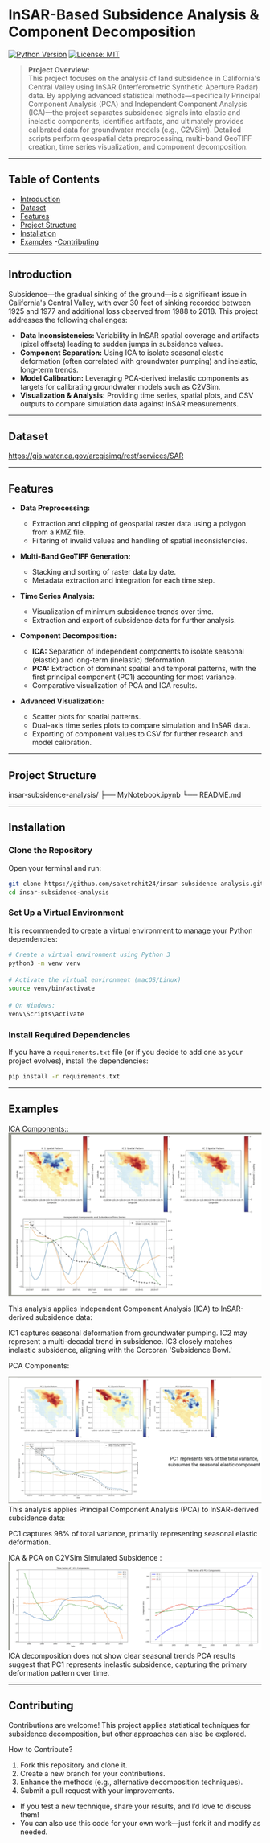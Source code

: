 # InSAR-Based Subsidence Analysis & Component Decomposition

[![Python Version](https://img.shields.io/badge/python-3.8+-blue.svg)](https://www.python.org/)
[![License: MIT](https://img.shields.io/badge/License-MIT-yellow.svg)](LICENSE)


> **Project Overview:**  
> This project focuses on the analysis of land subsidence in California's Central Valley using InSAR (Interferometric Synthetic Aperture Radar) data. By applying advanced statistical methods—specifically Principal Component Analysis (PCA) and Independent Component Analysis (ICA)—the project separates subsidence signals into elastic and inelastic components, identifies artifacts, and ultimately provides calibrated data for groundwater models (e.g., C2VSim). Detailed scripts perform geospatial data preprocessing, multi-band GeoTIFF creation, time series visualization, and component decomposition.

---

## Table of Contents

- [Introduction](#introduction)
- [Dataset](#dataset)
- [Features](#features)
- [Project Structure](#project-structure)
- [Installation](#installation)
- [Examples](#examples)
  -[Contributing](#contributing)
  

---

## Introduction

Subsidence—the gradual sinking of the ground—is a significant issue in California's Central Valley, with over 30 feet of sinking recorded between 1925 and 1977 and additional loss observed from 1988 to 2018. This project addresses the following challenges:

- **Data Inconsistencies:** Variability in InSAR spatial coverage and artifacts (pixel offsets) leading to sudden jumps in subsidence values.
- **Component Separation:** Using ICA to isolate seasonal elastic deformation (often correlated with groundwater pumping) and inelastic, long-term trends.
- **Model Calibration:** Leveraging PCA-derived inelastic components as targets for calibrating groundwater models such as C2VSim.
- **Visualization & Analysis:** Providing time series, spatial plots, and CSV outputs to compare simulation data against InSAR measurements.

---
## Dataset
https://gis.water.ca.gov/arcgisimg/rest/services/SAR

---
## Features

- **Data Preprocessing:**  
  - Extraction and clipping of geospatial raster data using a polygon from a KMZ file.
  - Filtering of invalid values and handling of spatial inconsistencies.
  
- **Multi-Band GeoTIFF Generation:**  
  - Stacking and sorting of raster data by date.
  - Metadata extraction and integration for each time step.
  
- **Time Series Analysis:**  
  - Visualization of minimum subsidence trends over time.
  - Extraction and export of subsidence data for further analysis.
  
- **Component Decomposition:**  
  - **ICA:** Separation of independent components to isolate seasonal (elastic) and long-term (inelastic) deformation.
  - **PCA:** Extraction of dominant spatial and temporal patterns, with the first principal component (PC1) accounting for most variance.
  - Comparative visualization of PCA and ICA results.
  
- **Advanced Visualization:**  
  - Scatter plots for spatial patterns.
  - Dual-axis time series plots to compare simulation and InSAR data.
  - Exporting of component values to CSV for further research and model calibration.

---

## Project Structure
insar-subsidence-analysis/
├── MyNotebook.ipynb
└── README.md

---
## Installation

### Clone the Repository

Open your terminal and run:

```bash
git clone https://github.com/saketrohit24/insar-subsidence-analysis.git
cd insar-subsidence-analysis
```

### Set Up a Virtual Environment

It is recommended to create a virtual environment to manage your Python dependencies:

```bash
# Create a virtual environment using Python 3
python3 -m venv venv

# Activate the virtual environment (macOS/Linux)
source venv/bin/activate

# On Windows:
venv\Scripts\activate
```

### Install Required Dependencies

If you have a `requirements.txt` file (or if you decide to add one as your project evolves), install the dependencies:

```bash
pip install -r requirements.txt
```
---

## Examples
ICA Components::
![InSAR Analysis](https://github.com/saketrohit24/subsidenceanalysis/blob/main/images/1.png)

This analysis applies Independent Component Analysis (ICA) to InSAR-derived subsidence data:

IC1 captures seasonal deformation from groundwater pumping.
IC2 may represent a multi-decadal trend in subsidence.
IC3 closely matches inelastic subsidence, aligning with the Corcoran 'Subsidence Bowl.'

PCA Components:

![InSAR Analysis](https://github.com/saketrohit24/subsidenceanalysis/blob/main/images/2.png)
This analysis applies Principal Component Analysis (PCA) to InSAR-derived subsidence data:

PC1 captures 98% of total variance, primarily representing seasonal elastic deformation.

ICA & PCA on C2VSim Simulated Subsidence :
![InSAR Analysis](https://github.com/saketrohit24/subsidenceanalysis/blob/main/images/3.png)
ICA decomposition does not show clear seasonal trends
PCA results suggest that PC1 represents inelastic subsidence, capturing the primary deformation pattern over time.

---
## Contributing 
Contributions are welcome! This project applies statistical techniques for subsidence decomposition, but other approaches can also be explored.

How to Contribute?
1. Fork this repository and clone it.
2. Create a new branch for your contributions.
3. Enhance the methods (e.g., alternative decomposition techniques).
4. Submit a pull request with your improvements.
- If you test a new technique, share your results, and I’d love to discuss them!
- You can also use this code for your own work—just fork it and modify as needed.


